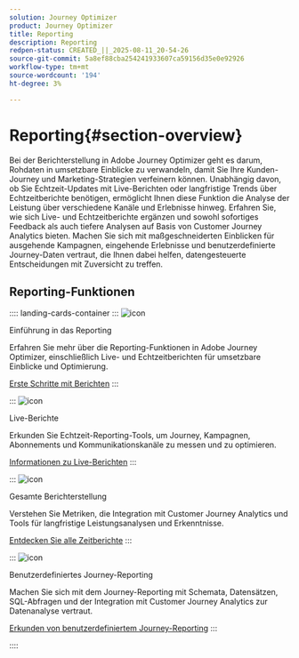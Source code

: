```yaml
---
solution: Journey Optimizer
product: Journey Optimizer
title: Reporting
description: Reporting
redpen-status: CREATED_||_2025-08-11_20-54-26
source-git-commit: 5a8ef88cba254241933607ca59156d35e0e92926
workflow-type: tm+mt
source-wordcount: '194'
ht-degree: 3%

---
```



# Reporting{#section-overview}

Bei der Berichterstellung in Adobe Journey Optimizer geht es darum, Rohdaten in umsetzbare Einblicke zu verwandeln, damit Sie Ihre Kunden-Journey und Marketing-Strategien verfeinern können. Unabhängig davon, ob Sie Echtzeit-Updates mit Live-Berichten oder langfristige Trends über Echtzeitberichte benötigen, ermöglicht Ihnen diese Funktion die Analyse der Leistung über verschiedene Kanäle und Erlebnisse hinweg. Erfahren Sie, wie sich Live- und Echtzeitberichte ergänzen und sowohl sofortiges Feedback als auch tiefere Analysen auf Basis von Customer Journey Analytics bieten. Machen Sie sich mit maßgeschneiderten Einblicken für ausgehende Kampagnen, eingehende Erlebnisse und benutzerdefinierte Journey-Daten vertraut, die Ihnen dabei helfen, datengesteuerte Entscheidungen mit Zuversicht zu treffen.

## Reporting-Funktionen

:::: landing-cards-container
:::
![icon](https://cdn.experienceleague.adobe.com/icons/book.svg?lang=de)

Einführung in das Reporting

Erfahren Sie mehr über die Reporting-Funktionen in Adobe Journey Optimizer, einschließlich Live- und Echtzeitberichten für umsetzbare Einblicke und Optimierung.

[Erste Schritte mit Berichten](../using/reports/gs-reports.md)
:::

:::
![icon](https://cdn.experienceleague.adobe.com/icons/chart-line.svg?lang=de)

Live-Berichte

Erkunden Sie Echtzeit-Reporting-Tools, um Journey, Kampagnen, Abonnements und Kommunikationskanäle zu messen und zu optimieren.

[Informationen zu Live-Berichten](live-report-landing-page.md)
:::

:::
![icon](https://cdn.experienceleague.adobe.com/icons/list-check.svg?lang=de)

Gesamte Berichterstellung

Verstehen Sie Metriken, die Integration mit Customer Journey Analytics und Tools für langfristige Leistungsanalysen und Erkenntnisse.

[Entdecken Sie alle Zeitberichte](channel-report-landing-page.md)
:::

:::
![icon](https://cdn.experienceleague.adobe.com/icons/code-branch.svg?lang=de)

Benutzerdefiniertes Journey-Reporting

Machen Sie sich mit dem Journey-Reporting mit Schemata, Datensätzen, SQL-Abfragen und der Integration mit Customer Journey Analytics zur Datenanalyse vertraut.

[Erkunden von benutzerdefiniertem Journey-Reporting](reports-landing-page.md)
:::

::::
